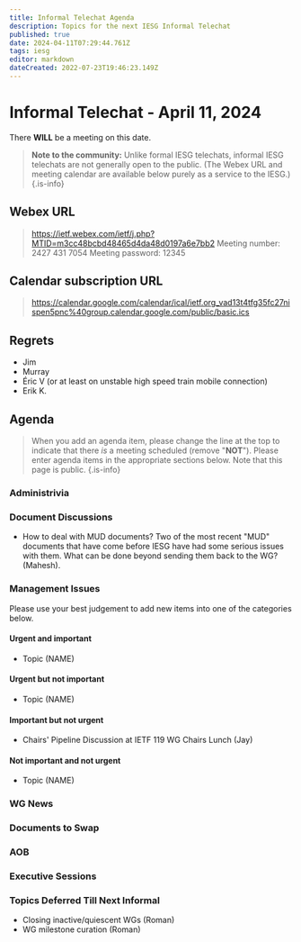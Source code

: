 ```yaml
---
title: Informal Telechat Agenda
description: Topics for the next IESG Informal Telechat
published: true
date: 2024-04-11T07:29:44.761Z
tags: iesg
editor: markdown
dateCreated: 2022-07-23T19:46:23.149Z
---
```


# Informal Telechat - April 11, 2024 

 There **WILL** be a meeting on this date.

> **Note to the community:** Unlike formal IESG telechats, informal IESG telechats are not generally open to the public. (The Webex URL and meeting calendar are available below purely as a service to the IESG.)
{.is-info}


## Webex URL

> https://ietf.webex.com/ietf/j.php?MTID=m3cc48bcbd48465d4da48d0197a6e7bb2
Meeting number: 2427 431 7054
Meeting password: 12345 

## Calendar subscription URL

> https://calendar.google.com/calendar/ical/ietf.org_vad13t4tfg35fc27nispen5pnc%40group.calendar.google.com/public/basic.ics


## Regrets

* Jim
* Murray
* Éric V (or at least on unstable high speed train mobile connection)
* Erik K.

## Agenda

> When you add an agenda item, please change the line at the top to indicate that there *is* a meeting scheduled (remove "**NOT**"). Please enter agenda items in the appropriate sections below.
Note that this page is public.
{.is-info}

### Administrivia

### Document Discussions
- How to deal with MUD documents? Two of the most recent "MUD" documents that have come before IESG have had some serious issues with them. What can be done beyond sending them back to the WG? (Mahesh).

### Management Issues

Please use your best judgement to add new items into one of the categories below.

#### Urgent and important

* Topic (NAME)

#### Urgent but not important

* Topic (NAME)

#### Important but not urgent

* Chairs' Pipeline Discussion at IETF 119 WG Chairs Lunch (Jay)

#### Not important and not urgent

* Topic (NAME)

### WG News 

### Documents to Swap 

### AOB

### Executive Sessions

### Topics Deferred Till Next Informal 

* Closing inactive/quiescent  WGs (Roman)
* WG milestone curation (Roman)
